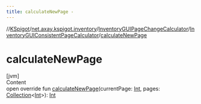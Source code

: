 ```yaml
---
title: calculateNewPage -
---
```

//[KSpigot](../../../index.md)/[net.axay.kspigot.inventory](../../index.md)/[InventoryGUIPageChangeCalculator](../index.md)/[InventoryGUIConsistentPageCalculator](index.md)/[calculateNewPage](calculate-new-page.md)



# calculateNewPage  
[jvm]  
Content  
open override fun [calculateNewPage](calculate-new-page.md)(currentPage: [Int](https://kotlinlang.org/api/latest/jvm/stdlib/kotlin/-int/index.html), pages: [Collection](https://kotlinlang.org/api/latest/jvm/stdlib/kotlin.collections/-collection/index.html)<[Int](https://kotlinlang.org/api/latest/jvm/stdlib/kotlin/-int/index.html)>): [Int](https://kotlinlang.org/api/latest/jvm/stdlib/kotlin/-int/index.html)  



